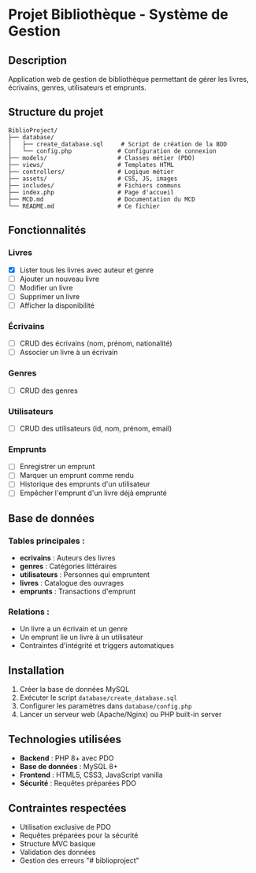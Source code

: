 # Projet Bibliothèque - Système de Gestion

## Description
Application web de gestion de bibliothèque permettant de gérer les livres, écrivains, genres, utilisateurs et emprunts.

## Structure du projet

```
BiblioProject/
├── database/
│   ├── create_database.sql     # Script de création de la BDD
│   └── config.php             # Configuration de connexion
├── models/                    # Classes métier (PDO)
├── views/                     # Templates HTML
├── controllers/               # Logique métier
├── assets/                    # CSS, JS, images
├── includes/                  # Fichiers communs
├── index.php                  # Page d'accueil
├── MCD.md                     # Documentation du MCD
└── README.md                  # Ce fichier
```

## Fonctionnalités

### Livres
- [x] Lister tous les livres avec auteur et genre
- [ ] Ajouter un nouveau livre
- [ ] Modifier un livre
- [ ] Supprimer un livre
- [ ] Afficher la disponibilité

### Écrivains
- [ ] CRUD des écrivains (nom, prénom, nationalité)
- [ ] Associer un livre à un écrivain

### Genres
- [ ] CRUD des genres

### Utilisateurs
- [ ] CRUD des utilisateurs (id, nom, prénom, email)

### Emprunts
- [ ] Enregistrer un emprunt
- [ ] Marquer un emprunt comme rendu
- [ ] Historique des emprunts d'un utilisateur
- [ ] Empêcher l'emprunt d'un livre déjà emprunté

## Base de données

### Tables principales :
- **ecrivains** : Auteurs des livres
- **genres** : Catégories littéraires
- **utilisateurs** : Personnes qui empruntent
- **livres** : Catalogue des ouvrages
- **emprunts** : Transactions d'emprunt

### Relations :
- Un livre a un écrivain et un genre
- Un emprunt lie un livre à un utilisateur
- Contraintes d'intégrité et triggers automatiques

## Installation

1. Créer la base de données MySQL
2. Exécuter le script `database/create_database.sql`
3. Configurer les paramètres dans `database/config.php`
4. Lancer un serveur web (Apache/Nginx) ou PHP built-in server

## Technologies utilisées
- **Backend** : PHP 8+ avec PDO
- **Base de données** : MySQL 8+
- **Frontend** : HTML5, CSS3, JavaScript vanilla
- **Sécurité** : Requêtes préparées PDO

## Contraintes respectées
- Utilisation exclusive de PDO
- Requêtes préparées pour la sécurité
- Structure MVC basique
- Validation des données
- Gestion des erreurs
"# biblioproject" 
